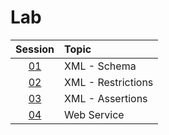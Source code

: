 # Lab

|  Session  | Topic              |
| :-------: | :----------------- |
| [01](01/) | XML - Schema       |
| [02](02/) | XML - Restrictions |
| [03](03/) | XML - Assertions   |
| [04](04/) | Web Service        |
